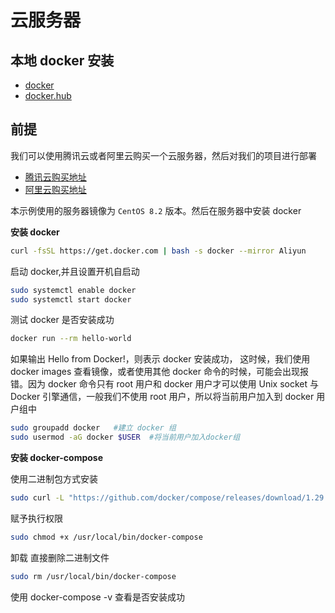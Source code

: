 # 云服务器

## 本地 docker 安装

- [docker](https://www.docker.com/get-started/)
- [docker.hub](https://hub.docker.com/signup)

## 前提

我们可以使用腾讯云或者阿里云购买一个云服务器，然后对我们的项目进行部署

- [腾讯云购买地址]()
- [阿里云购买地址]()

本示例使用的服务器镜像为 `CentOS 8.2` 版本。然后在服务器中安装 docker

**安装 docker**

```sh
curl -fsSL https://get.docker.com | bash -s docker --mirror Aliyun
```

启动 docker,并且设置开机自启动

```sh
sudo systemctl enable docker
sudo systemctl start docker
```

测试 docker 是否安装成功

```sh
docker run --rm hello-world
```

如果输出 Hello from Docker!，则表示 docker 安装成功， 这时候，我们使用 docker images 查看镜像，或者使用其他 docker 命令的时候，可能会出现报错。因为 docker 命令只有 root 用户和 docker 用户才可以使用 Unix socket 与 Docker 引擎通信，一般我们不使用 root 用户，所以将当前用户加入到 docker 用户组中

```sh
sudo groupadd docker   #建立 docker 组
sudo usermod -aG docker $USER  #将当前用户加入docker组
```

**安装 docker-compose**

使用二进制包方式安装

```sh
sudo curl -L "https://github.com/docker/compose/releases/download/1.29.2/docker-compose-$(uname -s)-$(uname -m)" -o /usr/local/bin/docker-compose
```

赋予执行权限

```sh
sudo chmod +x /usr/local/bin/docker-compose
```

卸载 直接删除二进制文件

```sh
sudo rm /usr/local/bin/docker-compose
```

使用 docker-compose -v 查看是否安装成功